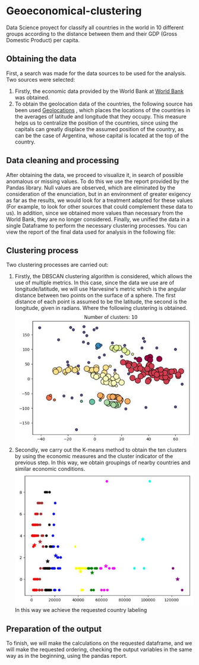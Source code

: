 # Geoeconomical-clustering
Data Science proyect for classify all countries in the world in 10 different groups according to the distance between them and their GDP (Gross Domestic Product) per capita.

## Obtaining the data
First, a search was made for the data sources to be used for the analysis. Two sources were selected:
1. Firstly, the economic data provided by the World Bank at [World Bank](https://data.worldbank.org) was obtained.
2. To obtain the geolocation data of the countries, the following source has been used [Geolocations](https://gist.github.com/tadast/8827699) , which places the locations of the countries in the averages of latitude and longitude that they occupy. This measure helps us to centralize the position of the countries, since using the capitals can greatly displace the assumed position of the country, as can be the case of Argentina, whose capital is located at the top of the country.

## Data cleaning and processing
After obtaining the data, we proceed to visualize it, in search of possible anomalous or missing values. To do this we use the report provided by the Pandas library.
Null values are observed, which are eliminated by the consideration of the enunciation, but in an environment of greater exigency as far as the results, we would look for a treatment adapted for these values (For example, to look for other sources that could complement these data to us). In addition, since we obtained more values than necessary from the World Bank, they are no longer considered.
Finally, we unified the data in a single Dataframe to perform the necessary clustering processes.
You can view the report of the final data used for analysis in the following file:

## Clustering process
Two clustering processes are carried out:
1. Firstly, the DBSCAN clustering algorithm is considered, which allows the use of multiple metrics. In this case, since the data we use are of longitude/latitude, we will use Harvesine's metric which is the angular distance between two points on the surface of a sphere. The first distance of each point is assumed to be the latitude, the second is the longitude, given in radians. Where the following clustering is obtained.
![GeoCluster](https://github.com/i100van/Geoeconomical-clustering/blob/main/geocluster.JPG)
2. Secondly, we carry out the K-means method to obtain the ten clusters by using the economic measures and the cluster indicator of the previous step. In this way, we obtain groupings of nearby countries and similar economic conditions.
![Geoeconomical cluster](https://github.com/i100van/Geoeconomical-clustering/blob/main/geoeconomical.JPG)
In this way we achieve the requested country labeling

## Preparation of the output
To finish, we will make the calculations on the requested dataframe, and we will make the requested ordering, checking the output variables in the same way as in the beginning, using the pandas report. 
